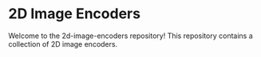 # 2D Image Encoders
Welcome to the 2d-image-encoders repository! This repository contains a collection of 2D image encoders.
